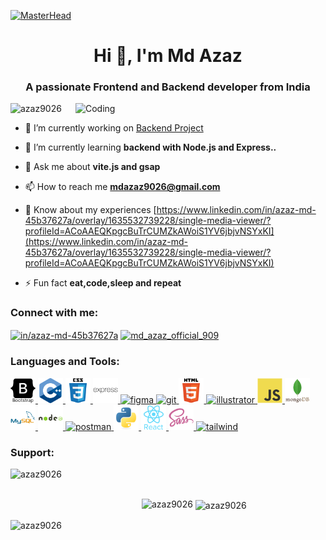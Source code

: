 [![MasterHead](https://th.bing.com/th/id/R.f5262bcf432067dbc40a0ae36b0d1c21?rik=6Kqv892MSl1ndA&riu=http%3a%2f%2fcareers.insightconsultants.co%2fwp-content%2fuploads%2f2020%2f09%2f1_sV60JhlYL4IdWjcNvKTJRA.png&ehk=0eAMSstIJeDVyZ9QOdrou%2fVVzmF9b%2bHuNcj%2fYzTOXkg%3d&risl=&pid=ImgRaw&r=0)](https://rishavchanda.io)

<h1 align="center">Hi 👋, I'm Md Azaz</h1>
<h3 align="center">A passionate Frontend and Backend developer from India</h3>

<img align="right"    alt="Coding" width="400" src="https://kfg6bckb.media.zestyio.com/vue-examples-2019.d06ee69124883ed72529638e874e0fd7.jpg">

<p align="left"> <img src="https://komarev.com/ghpvc/?username=azaz9026&label=Profile%20views&color=0e75b6&style=flat" alt="azaz9026" /> </p>

- 🔭 I’m currently working on [Backend Project](https://github.com/azaz9026/Complete-Restful-CRUD-APIs-)

- 🌱 I’m currently learning **backend with Node.js and Express..**

- 💬 Ask me about **vite.js and gsap**

- 📫 How to reach me **mdazaz9026@gmail.com**

- 📄 Know about my experiences [https://www.linkedin.com/in/azaz-md-45b37627a/overlay/1635532739228/single-media-viewer/?profileId=ACoAAEQKpgcBuTrCUMZkAWoiS1YV6jbjvNSYxKI](https://www.linkedin.com/in/azaz-md-45b37627a/overlay/1635532739228/single-media-viewer/?profileId=ACoAAEQKpgcBuTrCUMZkAWoiS1YV6jbjvNSYxKI)

- ⚡ Fun fact **eat,code,sleep and repeat**

<h3 align="left">Connect with me:</h3>
<p align="left">
<a href="https://linkedin.com/in/in/azaz-md-45b37627a" target="blank"><img align="center" src="https://raw.githubusercontent.com/rahuldkjain/github-profile-readme-generator/master/src/images/icons/Social/linked-in-alt.svg" alt="in/azaz-md-45b37627a" height="30" width="40" /></a>
<a href="https://instagram.com/md_azaz_official_909" target="blank"><img align="center" src="https://raw.githubusercontent.com/rahuldkjain/github-profile-readme-generator/master/src/images/icons/Social/instagram.svg" alt="md_azaz_official_909" height="30" width="40" /></a>
</p>

<h3 align="left">Languages and Tools:</h3>
<p align="left"> <a href="https://getbootstrap.com" target="_blank" rel="noreferrer"> <img src="https://raw.githubusercontent.com/devicons/devicon/master/icons/bootstrap/bootstrap-plain-wordmark.svg" alt="bootstrap" width="40" height="40"/> </a> <a href="https://www.w3schools.com/cpp/" target="_blank" rel="noreferrer"> <img src="https://raw.githubusercontent.com/devicons/devicon/master/icons/cplusplus/cplusplus-original.svg" alt="cplusplus" width="40" height="40"/> </a> <a href="https://www.w3schools.com/css/" target="_blank" rel="noreferrer"> <img src="https://raw.githubusercontent.com/devicons/devicon/master/icons/css3/css3-original-wordmark.svg" alt="css3" width="40" height="40"/> </a> <a href="https://expressjs.com" target="_blank" rel="noreferrer"> <img src="https://raw.githubusercontent.com/devicons/devicon/master/icons/express/express-original-wordmark.svg" alt="express" width="40" height="40"/> </a> <a href="https://www.figma.com/" target="_blank" rel="noreferrer"> <img src="https://www.vectorlogo.zone/logos/figma/figma-icon.svg" alt="figma" width="40" height="40"/> </a> <a href="https://git-scm.com/" target="_blank" rel="noreferrer"> <img src="https://www.vectorlogo.zone/logos/git-scm/git-scm-icon.svg" alt="git" width="40" height="40"/> </a> <a href="https://www.w3.org/html/" target="_blank" rel="noreferrer"> <img src="https://raw.githubusercontent.com/devicons/devicon/master/icons/html5/html5-original-wordmark.svg" alt="html5" width="40" height="40"/> </a> <a href="https://www.adobe.com/in/products/illustrator.html" target="_blank" rel="noreferrer"> <img src="https://www.vectorlogo.zone/logos/adobe_illustrator/adobe_illustrator-icon.svg" alt="illustrator" width="40" height="40"/> </a> <a href="https://developer.mozilla.org/en-US/docs/Web/JavaScript" target="_blank" rel="noreferrer"> <img src="https://raw.githubusercontent.com/devicons/devicon/master/icons/javascript/javascript-original.svg" alt="javascript" width="40" height="40"/> </a> <a href="https://www.mongodb.com/" target="_blank" rel="noreferrer"> <img src="https://raw.githubusercontent.com/devicons/devicon/master/icons/mongodb/mongodb-original-wordmark.svg" alt="mongodb" width="40" height="40"/> </a> <a href="https://www.mysql.com/" target="_blank" rel="noreferrer"> <img src="https://raw.githubusercontent.com/devicons/devicon/master/icons/mysql/mysql-original-wordmark.svg" alt="mysql" width="40" height="40"/> </a> <a href="https://nodejs.org" target="_blank" rel="noreferrer"> <img src="https://raw.githubusercontent.com/devicons/devicon/master/icons/nodejs/nodejs-original-wordmark.svg" alt="nodejs" width="40" height="40"/> </a> <a href="https://postman.com" target="_blank" rel="noreferrer"> <img src="https://www.vectorlogo.zone/logos/getpostman/getpostman-icon.svg" alt="postman" width="40" height="40"/> </a> <a href="https://www.python.org" target="_blank" rel="noreferrer"> <img src="https://raw.githubusercontent.com/devicons/devicon/master/icons/python/python-original.svg" alt="python" width="40" height="40"/> </a> <a href="https://reactjs.org/" target="_blank" rel="noreferrer"> <img src="https://raw.githubusercontent.com/devicons/devicon/master/icons/react/react-original-wordmark.svg" alt="react" width="40" height="40"/> </a> <a href="https://sass-lang.com" target="_blank" rel="noreferrer"> <img src="https://raw.githubusercontent.com/devicons/devicon/master/icons/sass/sass-original.svg" alt="sass" width="40" height="40"/> </a> <a href="https://tailwindcss.com/" target="_blank" rel="noreferrer"> <img src="https://www.vectorlogo.zone/logos/tailwindcss/tailwindcss-icon.svg" alt="tailwind" width="40" height="40"/> </a> </p>

<h3 align="left">Support:</h3>
<p><a href="https://www.buymeacoffee.com/azaz9026"> <img align="left" src="https://cdn.buymeacoffee.com/buttons/v2/default-yellow.png" height="50" width="210" alt="azaz9026" /></a></p><br><br>

<p><img align="left" src="https://github-readme-stats.vercel.app/api/top-langs?username=azaz9026&show_icons=true&locale=en&layout=compact" alt="azaz9026" /></p>

<p>&nbsp;<img align="center" src="https://github-readme-stats.vercel.app/api?username=azaz9026&show_icons=true&locale=en" alt="azaz9026" /></p>

<p><img align="center" src="https://github-readme-streak-stats.herokuapp.com/?user=azaz9026&" alt="azaz9026" /></p>

